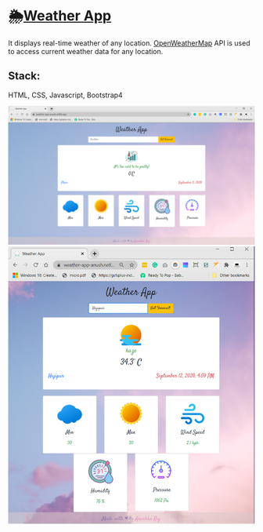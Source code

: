# 🌦️[Weather App](https://weather-app-anush.netlify.app/)

It displays real-time weather of any location. [OpenWeatherMap](https://openweathermap.org/api) API is used to access current weather data for any location.
## Stack: 
HTML, CSS, Javascript, Bootstrap4

<img src= "WeatherApp.png"/>
<img src= "Weather-App.png"/>



